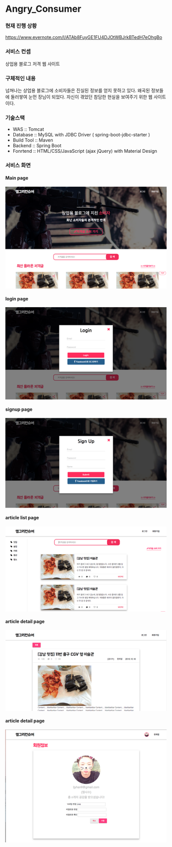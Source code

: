 # Angry_Consumer

### 현재 진행 상황
https://www.evernote.com/l/ATAb8FuyGE1FU4DJOtWBJrkBTedH7eOhgBo

### 서비스 컨셉
상업용 블로그 저격 웹 사이트

### 구체적인 내용
넘쳐나는 상업용 블로그에 소비자들은 진실된 정보를 얻지 못하고 있다.
왜곡된 정보들에 둘러쌓여 눈먼 장님이 되었다.
자신이 겪었던 참담한 현실을 보여주기 위한 웹 사이트이다.

### 기술스택
* WAS        :: Tomcat
* Database   :: MySQL with JDBC Driver ( spring-boot-jdbc-starter )
* Build Tool :: Maven
* Backend    :: Spring Boot
* Fonrtend   :: HTML/CSS/JavaScript (ajax jQuery) with Material Design

### 서비스 화면

#### Main page
![Screenshot](./imageForREADME/main_page.png)

#### login page
![Screenshot](./imageForREADME/login_page.png)

#### signup page
![Screenshot](./imageForREADME/signup_page.png)

#### article list page
![Screenshot](./imageForREADME/article_list_page.png)

#### article detail page
![Screenshot](./imageForREADME/article_detail_page.png)

#### article detail page
![Screenshot](./imageForREADME/user_info_update_page.png)

